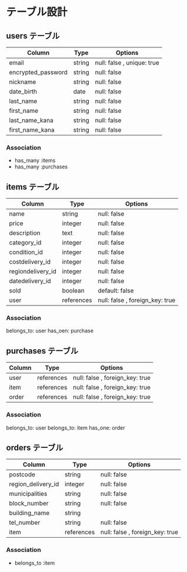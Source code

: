 # テーブル設計

## users テーブル
| Column              | Type   | Options       |
|---------------------|--------|---------------|
| email               | string | null: false , unique: true  |
| encrypted_password            | string | null: false   |
| nickname            | string | null: false   |
| date_birth          | date | null: false   |
| last_name           | string | null: false   |
| first_name          | string | null: false   |
| last_name_kana  | string | null: false   |
| first_name_kana | string | null: false   |

### Association
- has_many :items
- has_many :purchases


## items テーブル
| Column           | Type   | Options     |
|------------------|--------|-------------|
| name            | string | null: false |
| price          | integer    | null: false |
| description        | text   | null: false |
| category_id        | integer | null: false |
| condition_id        | integer | null: false |
| costdelivery_id      | integer | null: false |
| regiondelivery_id      | integer | null: false |
| datedelivery_id    | integer | null: false |
| sold    | boolean | default: false |
| user               | references | null: false , foreign_key: true  |

### Association
belongs_to: user
has_oen: purchase

## purchases テーブル
| Column           | Type   | Options     |
|------------------|--------|-------------|
| user               | references | null: false , foreign_key: true  |
| item               | references | null: false , foreign_key: true  |
| order               | references | null: false , foreign_key: true  |

### Association
belongs_to: user
belongs_to: item
has_one: order


## orders テーブル
| Column           | Type   | Options     |
|------------------|--------|-------------|
| postcode            | string | null: false |
| region_delivery_id          | integer    | null: false |
| municipalities        | string   | null: false |
| block_number        | string | null: false |
| building_name        | string |  |
| tel_number        | string | null: false |
| item               | references | null: false , foreign_key: true  |

### Association
- belongs_to :item

